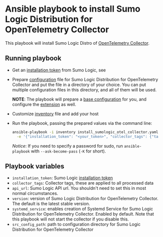 # Ansible playbook to install Sumo Logic Distribution for OpenTelemetry Collector

This playbook will install Sumo Logic Distro of [OpenTelemetry Collector][otc_link].

## Running playbook

- Get an [installation token][installation_token] from Sumo Logic, see
- Prepare [configuration](../../docs/configuration.md) file for Sumo Logic Distribution for OpenTelemetry Collector and put the file in a directory of your choice. You can put multiple configuration files in this directory, and all of them will be used.

  **NOTE**: The playbook will prepare a [base configuration][base_configuration] for you, and configure the [extension][sumologicextension] as well.
- Customize [inventory](inventory) file and add your host
- Run the playbook, passing the prepared values via the command line:

    ```bash
    ansible-playbook -i inventory install_sumologic_otel_collector.yaml \
      -e '{"installation_token": "<your_token>", "collector_tags": {"tag_name": "tag_value"}, "src_config_path": "<your_config_path>"}'
    ```

  *Notice*: If you need to specify a password for sudo, run `ansible-playbook` with `--ask-become-pass` (`-K` for short).

## Playbook variables

- `installation_token`: Sumo Logic [installation token][installation_token]
- `collector_tags`: Collector tags, these are applied to all processed data
- `api_url`: Sumo Logic API url. You shouldn't need to set this in most normal circumstances.
- `version`: version of Sumo Logic Distribution for OpenTelemetry Collector. The default is the latest stable version.
- `systemd_service`: enables creation of Systemd Service for Sumo Logic Distribution for OpenTelemetry Collector. Enabled by default. Note that this playbook will not start the collector if you disable this.
- `src_config_path`: path to configuration directory for Sumo Logic Distribution for OpenTelemetry Collector

[otc_link]: https://github.com/open-telemetry/opentelemetry-collector
[installation_token]: https://help.sumologic.com/docs/manage/security/installation-tokens/
[base_configuration]: ../sumologic.yaml
[sumologicextension]: ../../pkg/extension/sumologicextension/
